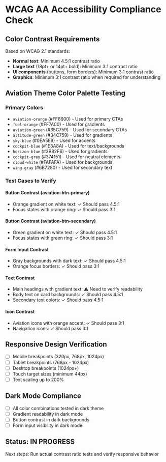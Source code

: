 # WCAG AA Accessibility Compliance Check

## Color Contrast Requirements
Based on WCAG 2.1 standards:
- **Normal text**: Minimum 4.5:1 contrast ratio
- **Large text** (18pt+ or 14pt+ bold): Minimum 3:1 contrast ratio  
- **UI components** (buttons, form borders): Minimum 3:1 contrast ratio
- **Graphics**: Minimum 3:1 contrast ratio when required for understanding

## Aviation Theme Color Palette Testing

### Primary Colors
- `aviation-orange` (#FF8600) - Used for primary CTAs
- `fuel-orange` (#FF7A00) - Used for gradients
- `aviation-green` (#35C759) - Used for secondary CTAs
- `altitude-green` (#34C759) - Used for gradients
- `sky-blue` (#0EA5E9) - Used for accents
- `cockpit-blue` (#1E3A8A) - Used for text/backgrounds
- `horizon-blue` (#3B82F6) - Used for gradients
- `cockpit-grey` (#374151) - Used for neutral elements
- `cloud-white` (#FAFAFA) - Used for backgrounds
- `wing-gray` (#6B7280) - Used for secondary text

### Test Cases to Verify

#### Button Contrast (aviation-btn-primary)
- Orange gradient on white text: ✓ Should pass 4.5:1
- Focus states with orange ring: ✓ Should pass 3:1

#### Button Contrast (aviation-btn-secondary) 
- Green gradient on white text: ✓ Should pass 4.5:1
- Focus states with green ring: ✓ Should pass 3:1

#### Form Input Contrast
- Gray backgrounds with dark text: ✓ Should pass 4.5:1
- Orange focus borders: ✓ Should pass 3:1

#### Text Contrast
- Main headings with gradient text: ⚠️ Need to verify readability
- Body text on card backgrounds: ✓ Should pass 4.5:1
- Secondary text colors: ✓ Should pass 4.5:1

#### Icon Contrast
- Aviation icons with orange accent: ✓ Should pass 3:1
- Navigation icons: ✓ Should pass 3:1

## Responsive Design Verification
- [ ] Mobile breakpoints (320px, 768px, 1024px)
- [ ] Tablet breakpoints (768px - 1024px)
- [ ] Desktop breakpoints (1024px+)
- [ ] Touch target sizes (minimum 44px)
- [ ] Text scaling up to 200%

## Dark Mode Compliance
- [ ] All color combinations tested in dark theme
- [ ] Gradient readability in dark mode
- [ ] Button contrast in dark backgrounds
- [ ] Form input visibility in dark mode

## Status: IN PROGRESS
Next steps: Run actual contrast ratio tests and verify responsive behavior